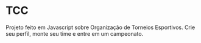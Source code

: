 # TCC
Projeto feito em Javascript sobre Organização de Torneios Esportivos. Crie seu perfil, monte seu time e entre em um campeonato.

